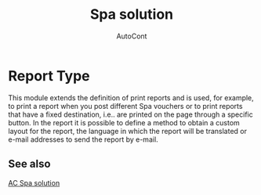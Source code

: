﻿---
    title: "Spa solution"
    author: AutoCont
    ms.date: 04/30/2018
    ms.topic: article
    ms.prod: dynamics-nav-2017
    ms.contentlocale: en
    ms.lasthandoff: 04/30/2018
---

# Report Type 

This module extends the definition of print reports and is used, for example, to print a report when you post different Spa vouchers or to print reports that have a fixed destination, i.e.. are printed on the page through a specific button.
In the report it is possible to define a method to obtain a custom layout for the report, the language in which the report will be translated or e-mail addresses to send the report by e-mail. 



## <a name="see-also"></a>See also
[AC Spa solution](ac-spa-solution.md)